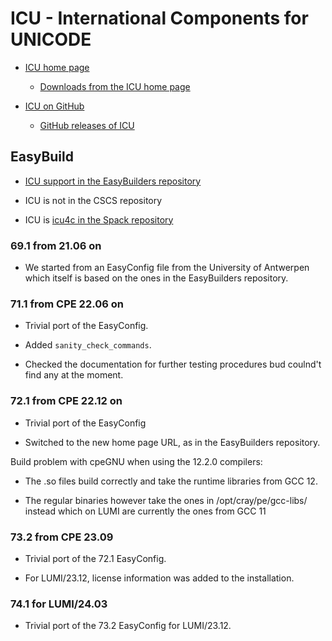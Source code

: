# ICU - International Components for UNICODE

-   [ICU home page](https://icu.unicode.org/)

    -   [Downloads from the ICU home page](https://icu.unicode.org/download)

-   [ICU on GitHub](https://github.com/unicode-org/icu)

    -   [GitHub releases of ICU](https://github.com/unicode-org/icu/releases)

## EasyBuild

-   [ICU support in the EasyBuilders repository](https://github.com/easybuilders/easybuild-easyconfigs/tree/develop/easybuild/easyconfigs/i/ICU)

-   ICU is not in the CSCS repository

-   ICU is [icu4c in the Spack repository](https://spack.readthedocs.io/en/latest/package_list.html#icu4c)


### 69.1 from 21.06 on

-   We started from an EasyConfig file from the University of Antwerpen which
    itself is based on the ones in the EasyBuilders repository.


### 71.1 from CPE 22.06 on

-   Trivial port of the EasyConfig.

-   Added `sanity_check_commands`.

-   Checked the documentation for further testing procedures bud coulnd't find any at the moment.
  
  
### 72.1 from CPE 22.12 on

-   Trivial port of the EasyConfig
  
-   Switched to the new home page URL, as in the EasyBuilders repository.

  
Build problem with cpeGNU when using the 12.2.0 compilers:

-   The .so files build correctly and take the runtime libraries from GCC 12.

-   The regular binaries however take the ones in /opt/cray/pe/gcc-libs/ instead
    which on LUMI are currently the ones from GCC 11
    

### 73.2 from CPE 23.09

-   Trivial port of the 72.1 EasyConfig.

-   For LUMI/23.12, license information was added to the installation.


### 74.1 for LUMI/24.03

-   Trivial port of the 73.2 EasyConfig for LUMI/23.12.
